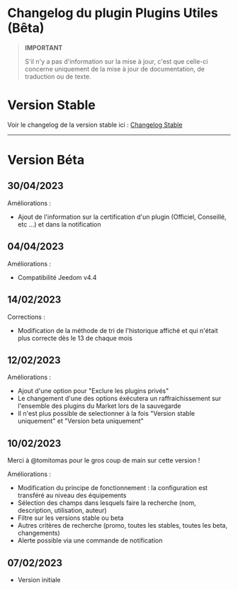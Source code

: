 # Changelog du plugin Plugins Utiles (Bêta)

>**IMPORTANT**
>
>S'il n'y a pas d'information sur la mise à jour, c'est que celle-ci concerne uniquement de la mise à jour de documentation, de traduction ou de texte.

# Version Stable

Voir le changelog de la version stable ici : [Changelog Stable](https://github.com/BisonJeedom/documentations/blob/main/pluginsutiles/changelog_stable.md)

<hr/>

# Version Béta

## 30/04/2023

Améliorations :

- Ajout de l'information sur la certification d'un plugin (Officiel, Conseillé, etc ...) et dans la notification

## 04/04/2023

Améliorations :

- Compatibilité Jeedom v4.4

## 14/02/2023

Corrections :

- Modification de la méthode de tri de l'historique affiché et qui n'était plus correcte dès le 13 de chaque mois

## 12/02/2023

Améliorations :

- Ajout d'une option pour "Exclure les plugins privés"
- Le changement d'une des options éxécutera un raffraichissement sur l'ensemble des plugins du Market lors de la sauvegarde
- Il n'est plus possible de selectionner à la fois "Version stable uniquement" et "Version beta uniquement"

## 10/02/2023

Merci à @tomitomas pour le gros coup de main sur cette version !

Améliorations :

- Modification du principe de fonctionnement : la configuration est transféré au niveau des équipements
- Sélection des champs dans lesquels faire la recherche (nom, description, utilisation, auteur)
- Filtre sur les versions stable ou beta
- Autres critères de recherche (promo, toutes les stables, toutes les beta, changements)
- Alerte possible via une commande de notification

## 07/02/2023

- Version initiale

